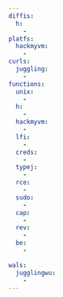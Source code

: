 ```yaml
---
diffis:
  h:
    -
platfs:
  hackmyvm:
    -
curls:
  juggling:
    -
functions:
  unix:
    -
  h:
    -
  hackmyvm:
    -
  lfi:
    -
  creds:
    -
  typej:
    -
  rce:
    -
  sudo:
    -
  cap:
    -
  rev:
    -
  be:
    -

wals:
  jugglingwu:
    -
---
```

